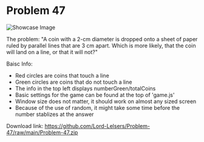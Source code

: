 # Problem 47

![Showcase Image](https://github.com/Lord-Lelsers/Problem-47/raw/main/showcase.PNG)

The problem: "A coin with a 2-cm diameter is dropped onto a sheet of paper ruled by parallel lines that are 3 cm apart. Which is more likely, that the coin will land on a line, or that it will not?"

Baisc Info:
- Red circles are coins that touch a line
- Green circles are coins that do not touch a line
- The info in the top left displays numberGreen/totalCoins
- Basic settings for the game can be found at the top of 'game.js'
- Window size does not matter, it should work on almost any sized screen
- Because of the use of random, it might take some time before the number stablizes at the answer


Download link: https://github.com/Lord-Lelsers/Problem-47/raw/main/Problem-47.zip
